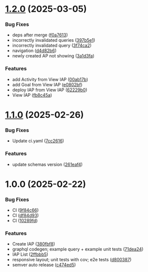 # [1.2.0](https://github.com/invenira/frontend/compare/v1.1.0...v1.2.0) (2025-03-05)


### Bug Fixes

* deps after merge ([f0a7613](https://github.com/invenira/frontend/commit/f0a7613885203eb13ad8cb2368f76dd14a7c1ccd))
* incorrectly invalidated queries ([397b5e1](https://github.com/invenira/frontend/commit/397b5e1b1c10a98f9be2a9df8a1e28b4a0126a04))
* incorrectly invalidated query ([3f74ca2](https://github.com/invenira/frontend/commit/3f74ca276da6c921235485af30fcc196ea8bdb52))
* navigation ([d4d82b6](https://github.com/invenira/frontend/commit/d4d82b6d7b474fae3269a2b1d51b145559d65546))
* newly created AP not showing ([3a1d3fa](https://github.com/invenira/frontend/commit/3a1d3faef95c784b3f86e3127dcc38369c39cbbd))


### Features

* add Activity from View IAP ([00ab17b](https://github.com/invenira/frontend/commit/00ab17b34057882bcae0e554c9cf65f09f4ef044))
* add Goal from View IAP ([e0802bf](https://github.com/invenira/frontend/commit/e0802bf8041ad9ef8cfc77b861b1a449479a154d))
* deploy IAP from View IAP ([62229b0](https://github.com/invenira/frontend/commit/62229b04bf613b784a5ed55d53266259bfe35dc0))
* View IAP ([fb8c45a](https://github.com/invenira/frontend/commit/fb8c45a295effea4542f0691941279f42b26b38d))

# [1.1.0](https://github.com/invenira/frontend/compare/v1.0.0...v1.1.0) (2025-02-26)


### Bug Fixes

* Update ci.yaml ([7cc2616](https://github.com/invenira/frontend/commit/7cc26166db86a751c119464a8f540107328a3a1c))


### Features

* update schemas version ([261eaf4](https://github.com/invenira/frontend/commit/261eaf4c55b38acf2320b88732778ecd3bf614c8))

# 1.0.0 (2025-02-22)


### Bug Fixes

* CI ([9f84c66](https://github.com/invenira/frontend/commit/9f84c660517ff3625d79491e1b721be8124fc2da))
* CI ([df84d93](https://github.com/invenira/frontend/commit/df84d93dd3bdcd57fb36685cd076f4d64cd4ee2b))
* CI ([10289fd](https://github.com/invenira/frontend/commit/10289fd12fb2e6b1704ab34e3126ffcfa428e61c))


### Features

* Create IAP ([380fbf8](https://github.com/invenira/frontend/commit/380fbf83103b6a6e13e137cf5b77f133a1f80963))
* graphql codegen; example query + example unit tests ([71dea24](https://github.com/invenira/frontend/commit/71dea241ac15c3022e6e088bfee73e23ed20eac5))
* IAP List ([2ffbbb5](https://github.com/invenira/frontend/commit/2ffbbb51ef1bfe6026121ea2a070aef696023fb2))
* responsive layout; unit tests with cov; e2e tests ([d800387](https://github.com/invenira/frontend/commit/d80038789c6340eb322beb4e38f079ad0084b56d))
* semver auto release ([c474ed5](https://github.com/invenira/frontend/commit/c474ed598e90b0ae6ad0ce13d587856aac039c45))

